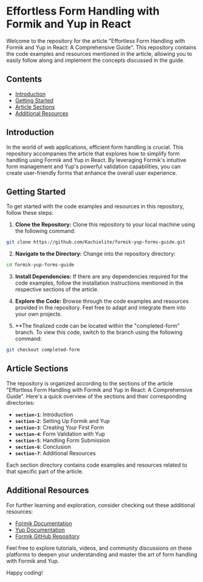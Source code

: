 # Effortless Form Handling with Formik and Yup in React

Welcome to the repository for the article "Effortless Form Handling with Formik and Yup in React: A Comprehensive Guide". This repository contains the code examples and resources mentioned in the article, allowing you to easily follow along and implement the concepts discussed in the guide.

## Contents

- [Introduction](#introduction)
- [Getting Started](#getting-started)
- [Article Sections](#article-sections)
- [Additional Resources](#additional-resources)

## Introduction

In the world of web applications, efficient form handling is crucial. This repository accompanies the article that explores how to simplify form handling using Formik and Yup in React. By leveraging Formik's intuitive form management and Yup's powerful validation capabilities, you can create user-friendly forms that enhance the overall user experience.

## Getting Started

To get started with the code examples and resources in this repository, follow these steps:

1. **Clone the Repository:** Clone this repository to your local machine using the following command:

```bash
git clone https://github.com/Kachielite/formik-yup-forms-guide.git
```
2. **Navigate to the Directory:** Change into the repository directory:

```bash
cd formik-yup-forms-guide
```

3. **Install Dependencies:** If there are any dependencies required for the code examples, follow the installation instructions mentioned in the respective sections of the article.

4. **Explore the Code:** Browse through the code examples and resources provided in the repository. Feel free to adapt and integrate them into your own projects.

5. **The finalized code can be located within the "completed-form" branch. To view this code, switch to the branch using the following command:

```bash
git checkout completed-form
```


## Article Sections

The repository is organized according to the sections of the article "Effortless Form Handling with Formik and Yup in React: A Comprehensive Guide". Here's a quick overview of the sections and their corresponding directories:

- **`section-1`**: Introduction
- **`section-2`**: Setting Up Formik and Yup
- **`section-3`**: Creating Your First Form
- **`section-4`**: Form Validation with Yup
- **`section-5`**: Handling Form Submission
- **`section-6`**: Conclusion
- **`section-7`**: Additional Resources

Each section directory contains code examples and resources related to that specific part of the article.

## Additional Resources

For further learning and exploration, consider checking out these additional resources:

- [Formik Documentation](https://formik.org/docs/overview)
- [Yup Documentation](https://github.com/jquense/yup)
- [Formik GitHub Repository](https://github.com/formium/formik)

Feel free to explore tutorials, videos, and community discussions on these platforms to deepen your understanding and master the art of form handling with Formik and Yup.

Happy coding!
